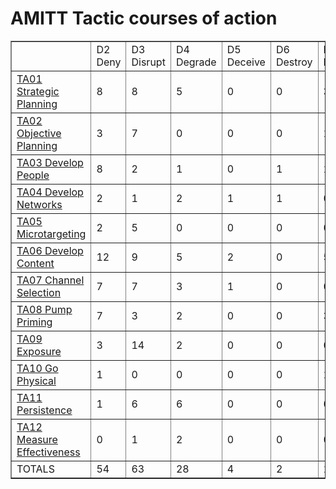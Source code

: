 # AMITT Tactic courses of action

<table border="1">
<tr>
<td> </td>
    <td>D2 Deny</td>
<td>D3 Disrupt</td>
<td>D4 Degrade</td>
<td>D5 Deceive</td>
<td>D6 Destroy</td>
<td>D7 Deter</td>
<td>TOTALS</td></tr><tr>
<td><a href="../tactics/TA01.md">TA01 Strategic Planning</a></td>
<td>8</td>
<td>8</td>
<td>5</td>
<td>0</td>
<td>0</td>
<td>3</td>
<td>24</td>
</tr>
<tr>
<td><a href="../tactics/TA02.md">TA02 Objective Planning</a></td>
<td>3</td>
<td>7</td>
<td>0</td>
<td>0</td>
<td>0</td>
<td>1</td>
<td>11</td>
</tr>
<tr>
<td><a href="../tactics/TA03.md">TA03 Develop People</a></td>
<td>8</td>
<td>2</td>
<td>1</td>
<td>0</td>
<td>1</td>
<td>1</td>
<td>13</td>
</tr>
<tr>
<td><a href="../tactics/TA04.md">TA04 Develop Networks</a></td>
<td>2</td>
<td>1</td>
<td>2</td>
<td>1</td>
<td>1</td>
<td>0</td>
<td>7</td>
</tr>
<tr>
<td><a href="../tactics/TA05.md">TA05 Microtargeting</a></td>
<td>2</td>
<td>5</td>
<td>0</td>
<td>0</td>
<td>0</td>
<td>0</td>
<td>7</td>
</tr>
<tr>
<td><a href="../tactics/TA06.md">TA06 Develop Content</a></td>
<td>12</td>
<td>9</td>
<td>5</td>
<td>2</td>
<td>0</td>
<td>5</td>
<td>33</td>
</tr>
<tr>
<td><a href="../tactics/TA07.md">TA07 Channel Selection</a></td>
<td>7</td>
<td>7</td>
<td>3</td>
<td>1</td>
<td>0</td>
<td>0</td>
<td>18</td>
</tr>
<tr>
<td><a href="../tactics/TA08.md">TA08 Pump Priming</a></td>
<td>7</td>
<td>3</td>
<td>2</td>
<td>0</td>
<td>0</td>
<td>3</td>
<td>15</td>
</tr>
<tr>
<td><a href="../tactics/TA09.md">TA09 Exposure</a></td>
<td>3</td>
<td>14</td>
<td>2</td>
<td>0</td>
<td>0</td>
<td>0</td>
<td>19</td>
</tr>
<tr>
<td><a href="../tactics/TA10.md">TA10 Go Physical</a></td>
<td>1</td>
<td>0</td>
<td>0</td>
<td>0</td>
<td>0</td>
<td>1</td>
<td>2</td>
</tr>
<tr>
<td><a href="../tactics/TA11.md">TA11 Persistence</a></td>
<td>1</td>
<td>6</td>
<td>6</td>
<td>0</td>
<td>0</td>
<td>0</td>
<td>13</td>
</tr>
<tr>
<td><a href="../tactics/TA12.md">TA12 Measure Effectiveness</a></td>
<td>0</td>
<td>1</td>
<td>2</td>
<td>0</td>
<td>0</td>
<td>0</td>
<td>3</td>
</tr>
<tr>
<td>TOTALS</td>
<td>54</td>
<td>63</td>
<td>28</td>
<td>4</td>
<td>2</td>
<td>14</td>
<td>165</td>
</tr>
</table>

